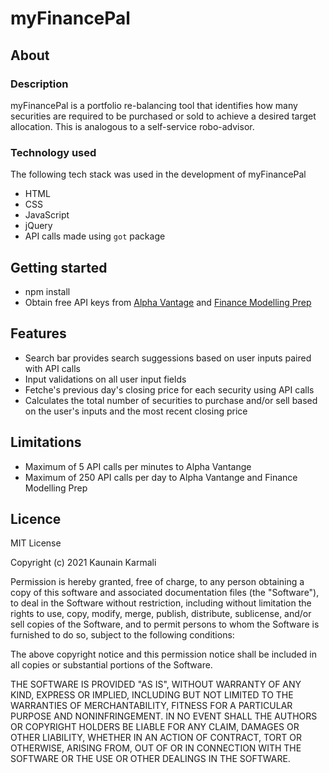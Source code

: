 # myFinancePal

## About

### Description
myFinancePal is a portfolio re-balancing tool that identifies how many securities are required to be purchased or sold to achieve a desired target allocation. This is analogous to a self-service robo-advisor.

### Technology used
The following tech stack was used in the development of myFinancePal
* HTML
* CSS
* JavaScript
* jQuery
* API calls made using `got` package

## Getting started
* npm install
* Obtain free API keys from [Alpha Vantage](https://www.alphavantage.co/) and [Finance Modelling Prep](https://financialmodelingprep.com/developer)

## Features
* Search bar provides search suggessions based on user inputs paired with API calls
* Input validations on all user input fields
* Fetche's previous day's closing price for each security using API calls
* Calculates the total number of securities to purchase and/or sell based on the user's inputs and the most recent closing price

## Limitations
* Maximum of 5 API calls per minutes to Alpha Vantange
* Maximum of 250 API calls per day to Alpha Vantange and Finance Modelling Prep

## Licence

MIT License

Copyright (c) 2021 Kaunain Karmali

Permission is hereby granted, free of charge, to any person obtaining a copy
of this software and associated documentation files (the "Software"), to deal
in the Software without restriction, including without limitation the rights
to use, copy, modify, merge, publish, distribute, sublicense, and/or sell
copies of the Software, and to permit persons to whom the Software is
furnished to do so, subject to the following conditions:

The above copyright notice and this permission notice shall be included in all
copies or substantial portions of the Software.

THE SOFTWARE IS PROVIDED "AS IS", WITHOUT WARRANTY OF ANY KIND, EXPRESS OR
IMPLIED, INCLUDING BUT NOT LIMITED TO THE WARRANTIES OF MERCHANTABILITY,
FITNESS FOR A PARTICULAR PURPOSE AND NONINFRINGEMENT. IN NO EVENT SHALL THE
AUTHORS OR COPYRIGHT HOLDERS BE LIABLE FOR ANY CLAIM, DAMAGES OR OTHER
LIABILITY, WHETHER IN AN ACTION OF CONTRACT, TORT OR OTHERWISE, ARISING FROM,
OUT OF OR IN CONNECTION WITH THE SOFTWARE OR THE USE OR OTHER DEALINGS IN THE
SOFTWARE.
